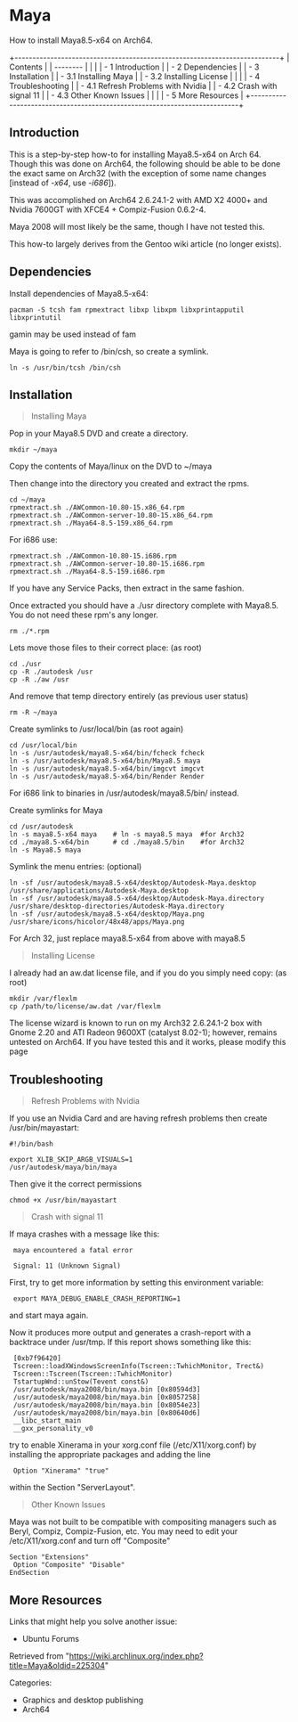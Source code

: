 Maya
====

How to install Maya8.5-x64 on Arch64.

+--------------------------------------------------------------------------+
| Contents                                                                 |
| --------                                                                 |
|                                                                          |
| -   1 Introduction                                                       |
| -   2 Dependencies                                                       |
| -   3 Installation                                                       |
|     -   3.1 Installing Maya                                              |
|     -   3.2 Installing License                                           |
|                                                                          |
| -   4 Troubleshooting                                                    |
|     -   4.1 Refresh Problems with Nvidia                                 |
|     -   4.2 Crash with signal 11                                         |
|     -   4.3 Other Known Issues                                           |
|                                                                          |
| -   5 More Resources                                                     |
+--------------------------------------------------------------------------+

Introduction
------------

This is a step-by-step how-to for installing Maya8.5-x64 on Arch 64.
Though this was done on Arch64, the following should be able to be done
the exact same on Arch32 (with the exception of some name changes
[instead of *-x64*, use *-i686*]).

This was accomplished on Arch64 2.6.24.1-2 with AMD X2 4000+ and Nvidia
7600GT with XFCE4 + Compiz-Fusion 0.6.2-4.

Maya 2008 will most likely be the same, though I have not tested this.

This how-to largely derives from the Gentoo wiki article (no longer
exists).

Dependencies
------------

Install dependencies of Maya8.5-x64:

    pacman -S tcsh fam rpmextract libxp libxpm libxprintapputil libxprintutil

gamin may be used instead of fam

Maya is going to refer to /bin/csh, so create a symlink.

    ln -s /usr/bin/tcsh /bin/csh

Installation
------------

> Installing Maya

Pop in your Maya8.5 DVD and create a directory.

    mkdir ~/maya

Copy the contents of Maya/linux on the DVD to ~/maya

Then change into the directory you created and extract the rpms.

    cd ~/maya
    rpmextract.sh ./AWCommon-10.80-15.x86_64.rpm
    rpmextract.sh ./AWCommon-server-10.80-15.x86_64.rpm
    rpmextract.sh ./Maya64-8.5-159.x86_64.rpm

For i686 use:

    rpmextract.sh ./AWCommon-10.80-15.i686.rpm
    rpmextract.sh ./AWCommon-server-10.80-15.i686.rpm
    rpmextract.sh ./Maya64-8.5-159.i686.rpm

If you have any Service Packs, then extract in the same fashion.

Once extracted you should have a ./usr directory complete with Maya8.5.
You do not need these rpm's any longer.

    rm ./*.rpm

Lets move those files to their correct place: (as root)

    cd ./usr
    cp -R ./autodesk /usr
    cp -R ./aw /usr

And remove that temp directory entirely (as previous user status)

    rm -R ~/maya

Create symlinks to /usr/local/bin (as root again)

    cd /usr/local/bin
    ln -s /usr/autodesk/maya8.5-x64/bin/fcheck fcheck
    ln -s /usr/autodesk/maya8.5-x64/bin/Maya8.5 maya
    ln -s /usr/autodesk/maya8.5-x64/bin/imgcvt imgcvt
    ln -s /usr/autodesk/maya8.5-x64/bin/Render Render

For i686 link to binaries in /usr/autodesk/maya8.5/bin/ instead.

Create symlinks for Maya

    cd /usr/autodesk
    ln -s maya8.5-x64 maya    # ln -s maya8.5 maya  #for Arch32
    cd ./maya8.5-x64/bin      # cd ./maya8.5/bin    #for Arch32
    ln -s Maya8.5 maya

Symlink the menu entries: (optional)

    ln -sf /usr/autodesk/maya8.5-x64/desktop/Autodesk-Maya.desktop /usr/share/applications/Autodesk-Maya.desktop
    ln -sf /usr/autodesk/maya8.5-x64/desktop/Autodesk-Maya.directory /usr/share/desktop-directories/Autodesk-Maya.directory
    ln -sf /usr/autodesk/maya8.5-x64/desktop/Maya.png /usr/share/icons/hicolor/48x48/apps/Maya.png

For Arch 32, just replace maya8.5-x64 from above with maya8.5

> Installing License

I already had an aw.dat license file, and if you do you simply need
copy: (as root)

    mkdir /var/flexlm
    cp /path/to/license/aw.dat /var/flexlm

The license wizard is known to run on my Arch32 2.6.24.1-2 box with
Gnome 2.20 and ATI Radeon 9600XT (catalyst 8.02-1); however, remains
untested on Arch64. If you have tested this and it works, please modify
this page

Troubleshooting
---------------

> Refresh Problems with Nvidia

If you use an Nvidia Card and are having refresh problems then create
/usr/bin/mayastart:

    #!/bin/bash

    export XLIB_SKIP_ARGB_VISUALS=1
    /usr/autodesk/maya/bin/maya

Then give it the correct permissions

    chmod +x /usr/bin/mayastart

> Crash with signal 11

If maya crashes with a message like this:

     maya encountered a fatal error
     
     Signal: 11 (Unknown Signal)

First, try to get more information by setting this environment variable:

     export MAYA_DEBUG_ENABLE_CRASH_REPORTING=1

and start maya again.

Now it produces more output and generates a crash-report with a
backtrace under /usr/tmp. If this report shows something like this:

     [0xb7f96420]
     Tscreen::loadXWindowsScreenInfo(Tscreen::TwhichMonitor, Trect&)
     Tscreen::Tscreen(Tscreen::TwhichMonitor)
     TstartupWnd::unStow(Tevent const&)
     /usr/autodesk/maya2008/bin/maya.bin [0x80594d3]
     /usr/autodesk/maya2008/bin/maya.bin [0x8057258]
     /usr/autodesk/maya2008/bin/maya.bin [0x8054e23]
     /usr/autodesk/maya2008/bin/maya.bin [0x80640d6]
     __libc_start_main
     __gxx_personality_v0

try to enable Xinerama in your xorg.conf file (/etc/X11/xorg.conf) by
installing the appropriate packages and adding the line

     Option "Xinerama" "true"

within the Section "ServerLayout".

> Other Known Issues

Maya was not built to be compatible with compositing managers such as
Beryl, Compiz, Compiz-Fusion, etc. You may need to edit your
/etc/X11/xorg.conf and turn off "Composite"

    Section "Extensions"
     Option "Composite" "Disable"
    EndSection

More Resources
--------------

Links that might help you solve another issue:

-   Ubuntu Forums

Retrieved from
"https://wiki.archlinux.org/index.php?title=Maya&oldid=225304"

Categories:

-   Graphics and desktop publishing
-   Arch64
